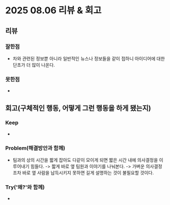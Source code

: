 # 2025 08.06 리뷰 & 회고

## 리뷰

### 잘한점

- 차와 관련된 정보뿐 아니라 일반적인 뉴스나 정보들을 같이 접하니 아이디어에 대한 단초가 더 많이 나온다.

### 못한점

- 

## 회고(구체적인 행동, 어떻게 그런 행동을 하게 됐는지)

### Keep

- 

### Problem(해결방안과 함께)

- 팀과의 상의 시간을 짧게 잡아도 다같이 모이게 되면 짧은 시간 내에 의사결정을 이루어내기 힘들다.
-> 짧게 바로 옆 팀원과 이야기를 나눠본다.
-> 가벼운 의사결정조차 바로 옆 사람을 납득시키지 못하면 길게 설명하는 것이 불필요할 것이다.

### Try('왜?'와 함께)

- 